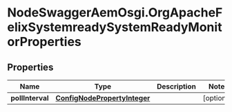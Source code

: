 # NodeSwaggerAemOsgi.OrgApacheFelixSystemreadySystemReadyMonitorProperties

## Properties
Name | Type | Description | Notes
------------ | ------------- | ------------- | -------------
**pollInterval** | [**ConfigNodePropertyInteger**](ConfigNodePropertyInteger.md) |  | [optional] 


